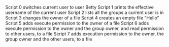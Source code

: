 Script 0 switches current user to user Betty
Script 1 prints the effective username of the current user
Script 2 lists all the groups a current user is in
Script 3 changes the owner of a file
Script 4 creates an empty file "Hello"
Script 5 adds execute permission to the owner of a file
Script 6 adds execute permission to the owner and the group owner, and read permission to other users, to a file
Script 7 adds execution permission to the owner, the group owner and the other users, to a file
